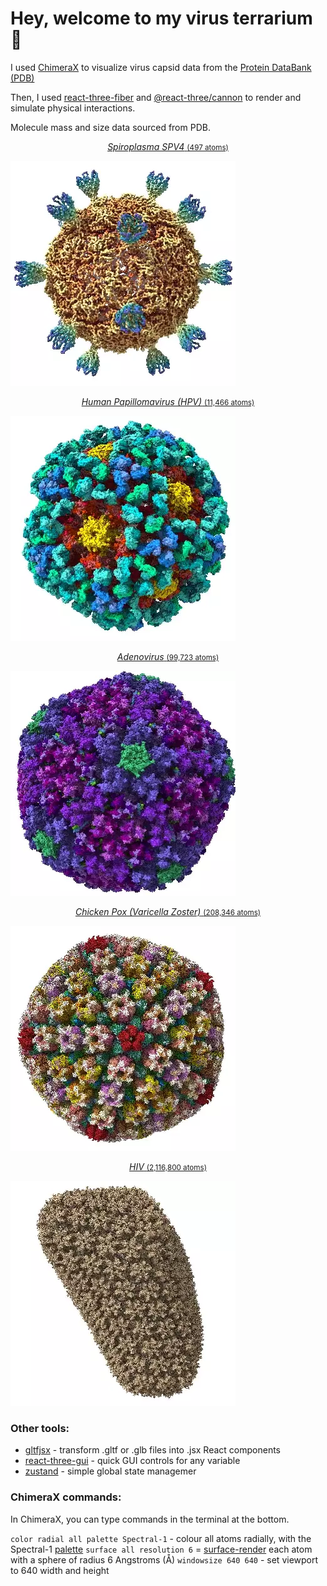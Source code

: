 # Hey, welcome to my virus terrarium 🦠

I used [ChimeraX](https://www.rbvi.ucsf.edu/chimerax/download.html) to visualize virus capsid data from the [Protein DataBank (PDB)](https://www.rcsb.org/)

Then, I used [react-three-fiber](https://github.com/pmndrs/react-three-fiber) and [@react-three/cannon](https://github.com/pmndrs/use-cannon) to render and simulate physical interactions.

Molecule mass and size data sourced from PDB.

<p align="middle">
  <a href="https://www.rcsb.org/structure/1KVP" target="_blank">
    <p align="middle"><i>Spiroplasma SPV4</i> <small>(497 atoms)</small></p>
    <img width="360" src="./public/models/viruses/Spiroplasma_SPV4.webp" />
  </a>
</p>
<p align="middle">
  <a href="https://www.rcsb.org/structure/3J6R" target="_blank">
    <p align="middle"><i>Human Papillomavirus (HPV)</i> <small>(11,466 atoms)</small></p>
    <img width="360" src="./public/models/viruses/hpv.webp" />
  </a>
</p>
<p align="middle">
  <a href="https://www.rcsb.org/structure/6CGV" target="_blank">
    <p align="middle"><i>Adenovirus</i> <small>(99,723 atoms)</small></p>
    <img width="360" src="./public/models/viruses/adenovirus.webp" />
  </a>
</p>
<p align="middle">
  <a href="https://www.rcsb.org/structure/6LGN" target="_blank">
    <p align="middle"><i>Chicken Pox (Varicella Zoster)</i> <small>(208,346 atoms)</small></p>
    <img width="360" src="./public/models/viruses/varicella_zoster.webp" />
  </a>
</p>
<p align="middle">
  <a href="https://www.rcsb.org/structure/3J3Y" target="_blank">
    <p align="middle"><i>HIV</i> <small>(2,116,800 atoms)</small></p>
    <img width="360" src="./public/models/viruses/hiv.webp" />
  </a>
</p>



### Other tools:

- [gltfjsx](https://github.com/pmndrs/gltfjsx) - transform .gltf or .glb files into .jsx React components
- [react-three-gui](https://github.com/birkir/react-three-gui) - quick GUI controls for any variable
- [zustand](https://github.com/pmndrs/zustand) - simple global state managemer

### ChimeraX commands:

In ChimeraX, you can type commands in the terminal at the bottom.

`color radial all palette Spectral-1` - colour all atoms radially, with the Spectral-1 [palette](https://www.rbvi.ucsf.edu/chimerax/docs/user/commands/color.html#palette-options)
`surface all resolution 6` = [surface-render](https://www.rbvi.ucsf.edu/chimerax/docs/user/commands/surface.html) each atom with a sphere of radius 6 Angstroms (Å)
`windowsize 640 640` - set viewport to 640 width and height
